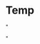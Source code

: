 # Temp
"<html>

<head>

<title>Setting up a PHP session</title>

</head>

<body>

<?php

echo ($msg);

?>

</body>

</html>"
